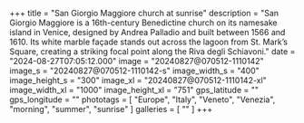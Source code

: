 +++
title = "San Giorgio Maggiore church at sunrise"
description = "San Giorgio Maggiore is a 16th-century Benedictine church on its namesake island in Venice, designed by Andrea Palladio and built between 1566 and 1610. Its white marble façade stands out across the lagoon from St. Mark’s Square, creating a striking focal point along the Riva degli Schiavoni."
date = "2024-08-27T07:05:12.000"
image = "20240827@070512-1110142"
image_s = "20240827@070512-1110142-s"
image_width_s = "400"
image_height_s = "300"
image_xl = "20240827@070512-1110142-xl"
image_width_xl = "1000"
image_height_xl = "751"
gps_latitude = ""
gps_longitude = ""
phototags = [ "Europe", "Italy", "Veneto", "Venezia", "morning", "summer", "sunrise" ]
galleries = [ "" ]
+++
